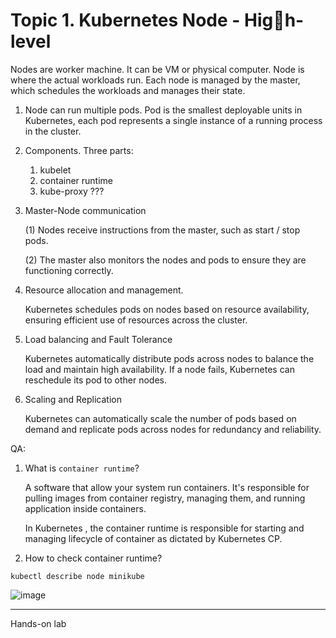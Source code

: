 # Topic 1. Kubernetes Node - High-level
Nodes are worker machine. It can be VM or physical computer. Node is where the actual workloads run. Each node is managed by the master, which schedules the workloads and manages their state. 

1. Node can run multiple pods. Pod is the smallest deployable units in Kubernetes, each pod represents a single instance of a running process in the cluster.

2. Components. Three parts:
	1. kubelet
	2. container runtime
	3. kube-proxy ???
5. Master-Node communication
	
 	(1) Nodes receive instructions from the master, such as start / stop pods.
	
 	(2) The master also monitors the nodes and pods to ensure they are functioning correctly.
6. Resource allocation and management.

	Kubernetes schedules pods on nodes based on resource availability, ensuring efficient use of resources across the cluster.

7. Load balancing and Fault Tolerance

	Kubernetes automatically distribute pods across nodes to balance the load and maintain high availability. If a node fails, Kubernetes can reschedule its pod to other nodes. 

8. Scaling and Replication

   	Kubernetes can automatically scale the number of pods based on demand and replicate pods across nodes for redundancy and reliability. 


QA: 
1. What is `container runtime`? 

	A software that allow your system run containers. It's responsible for pulling images from container registry, managing them, and running application inside containers. 
	
	In Kubernetes , the container runtime is responsible for starting and managing lifecycle of container as dictated by Kubernetes CP. 

2. How to check container runtime? 

`kubectl describe node minikube`

![image](https://github.com/KelvinG-LGTM/KubeBytebyByte/assets/13389755/64be6e6d-36f7-4ac3-b6d3-c6dcaeab84f6)



--- 
Hands-on lab
